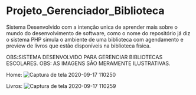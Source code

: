 # Projeto_Gerenciador_Biblioteca

Sistema Desenvolvido com a intenção unica de aprender mais sobre o mundo do desenvolvimento de software,
como o nome do repositório já diz o sistema PHP simula o ambiente de uma biblioteca com agendamento e 
preview de livros que estão disponíveis na biblioteca física.

OBS:SISTEMA DESENVOLVIDO PARA GERENCIAR BIBLIOTECAS ESCOLARES.
OBS: AS IMAGENS SÃO MERAMENTE ILUSTRATIVAS.

Home:
![Captura de tela 2020-09-17 110250](https://user-images.githubusercontent.com/56364149/93482873-8f5abe00-f8d6-11ea-9443-4df3d8f86e2d.png)

Livros:
![Captura de tela 2020-09-17 110259](https://user-images.githubusercontent.com/56364149/93482890-941f7200-f8d6-11ea-9838-59e92ec0bc76.png)
